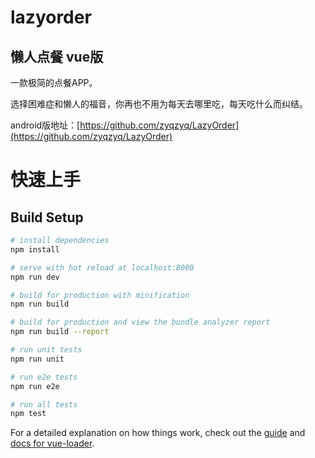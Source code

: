 # lazyorder
## 懒人点餐 vue版

  一款极简的点餐APP。

  选择困难症和懒人的福音，你再也不用为每天去哪里吃，每天吃什么而纠结。

android版地址：[https://github.com/zyqzyq/LazyOrder](https://github.com/zyqzyq/LazyOrder)

# 快速上手

## Build Setup

``` bash
# install dependencies
npm install

# serve with hot reload at localhost:8080
npm run dev

# build for production with minification
npm run build

# build for production and view the bundle analyzer report
npm run build --report

# run unit tests
npm run unit

# run e2e tests
npm run e2e

# run all tests
npm test
```

For a detailed explanation on how things work, check out the [guide](http://vuejs-templates.github.io/webpack/) and [docs for vue-loader](http://vuejs.github.io/vue-loader).
